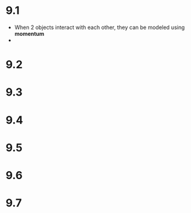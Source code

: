 # 9.1
- When 2 objects interact with each other, they can be modeled using **momentum**
- 

# 9.2
# 9.3
# 9.4
# 9.5
# 9.6
# 9.7